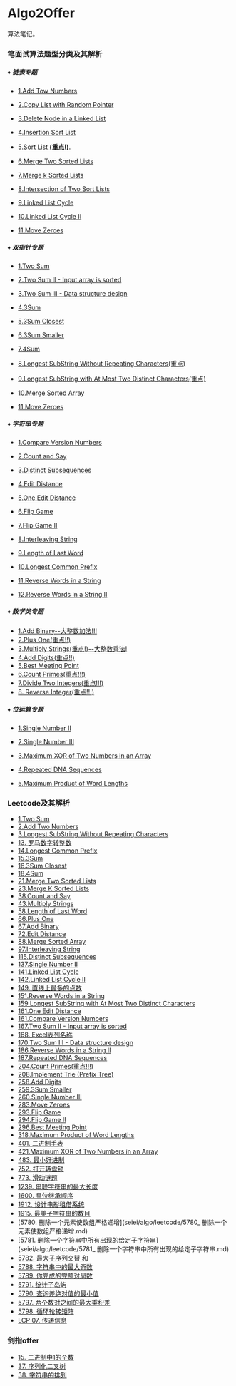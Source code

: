 # Algo2Offer

算法笔记。

### 笔面试算法题型分类及其解析

##### ♦ 链表专题

* [1.Add Tow Numbers](seiei/algo/专项算法/链表专题/1_Add_Two_Numbers.md)

* [2.Copy List with Random Pointer](seiei/algo/专项算法/链表专题/2_Copy_List_With_Random_Pointer.md)

* [3.Delete Node in a Linked List](seiei/algo/专项算法/链表专题/3_Delete_Node_In_A_Linked_List.md)

* [4.Insertion Sort List](seiei/algo/专项算法/链表专题/4_Insertion_Sort_List.md)

* [5.Sort List **(重点!)**.](seiei/algo/专项算法/链表专题/5_Sort_List.md)

* [6.Merge Two Sorted Lists](seiei/algo/专项算法/链表专题/6_Merge_Two_Sorted_Lists.md)

* [7.Merge k Sorted Lists](seiei/algo/专项算法/链表专题/7_Merge_k_Sorted_Lists.md)

* [8.Intersection of Two Sort Lists](seiei/algo/专项算法/链表专题/8_Intersection_of_Two_Sorted_Linked_Lists.md)

* [9.Linked List Cycle](seiei/algo/专项算法/链表专题/9_Linked_List_Cycle.md)

* [10.Linked List Cycle II](seiei/algo/专项算法/链表专题/10_Linked_List_Cycle_II.md)

* [11.Move Zeroes](seiei/algo/专项算法/双指针专题/11_Move_Zeroes.md)

##### ♦ 双指针专题

* [1.Two Sum](seiei/algo/专项算法/双指针专题/1_Two_Sum.md)

* [2.Two Sum II - Input array is sorted](seiei/algo/专项算法/双指针专题/2_Two_Sum_II.md)

* [3.Two Sum III - Data structure design](seiei/algo/专项算法/双指针专题/3_Two_Sum_III.md)

* [4.3Sum](seiei/algo/专项算法/双指针专题/4_3Sum.md)

* [5.3Sum Closest](seiei/algo/专项算法/双指针专题/5_3Sum_Closest.md)

* [6.3Sum Smaller](seiei/algo/专项算法/双指针专题/6_3Sum_Smaller.md)

* [7.4Sum](seiei/algo/专项算法/双指针专题/7.4Sum.md)

* [8.Longest SubString Without Repeating Characters(重点)](seiei/algo/专项算法/双指针专题/8_Longest_SubString_Without_Repeating_Characters.md)

* [9.Longest SubString with At Most Two Distinct Characters(重点)](seiei/algo/专项算法/双指针专题/9_Longest_SubString_with_At_Most_Two_Distinct_Characters.md)

* [10.Merge Sorted Array](seiei/algo/专项算法/双指针专题/10_Merge_Sorted_Array.md)

* [11.Move Zeroes](seiei/algo/专项算法/双指针专题/11_Move_Zeroes.md)

##### ♦ 字符串专题

* [1.Compare Version Numbers](seiei/algo/专项算法/字符串专题/1_Compare_Version_Numbers.md)

* [2.Count and Say](seiei/algo/专项算法/字符串专题/2_Count_and_Say.md)

* [3.Distinct Subsequences](seiei/algo/专项算法/字符串专题/3_Distinct_Subsequences.md)

* [4.Edit Distance](seiei/algo/专项算法/字符串专题/4_Edit_Distance.md)

* [5.One Edit Distance](seiei/algo/专项算法/字符串专题/5_One_Edit_Distance.md)

* [6.Flip Game](seiei/algo/专项算法/字符串专题/6_Flip_Game.md)

* [7.Flip Game II](seiei/algo/专项算法/字符串专题/7_Flip_Game_II.md)

* [8.Interleaving String](seiei/algo/专项算法/字符串专题/8_Interleaving_String.md)

* [9.Length of Last Word](seiei/algo/专项算法/字符串专题/9_Length_of_Last_Word.md)

* [10.Longest Common Prefix](seiei/algo/专项算法/字符串专题/10_Longest_Common_Prefix.md)

* [11.Reverse Words in a String](seiei/algo/专项算法/字符串专题/11_Reverse_Words_in_a_String.md)

* [12.Reverse Words in a String II](seiei/algo/专项算法/字符串专题/12_Reverse_Words_in_a_String_II.md)

##### ♦ 数学类专题

* [1.Add Binary--大整数加法!!!](seiei/algo/专项算法/数学类专题/1_Add_Binary_大整数加法!!!.md)
* [2.Plus One(重点!!)](seiei/algo/专项算法/数学类专题/2_Plus_One(重点!!).md)
* [3.Multiply Strings(重点!)--大整数乘法!](seiei/algo/专项算法/数学类专题/3_Multiply_Strings(重点!)--大整数乘法!.md)
* [4.Add Digits(重点!!)](seiei/algo/专项算法/数学类专题/4_Add_Digits(重点!!).md)
* [5.Best Meeting Point](seiei/algo/专项算法/数学类专题/5_Best_Meeting_Point.md)
* [6.Count Primes(重点!!!)](seiei/algo/专项算法/数学类专题/6_Count_Primes(重点!!!).md)
* [7.Divide Two Integers(重点!!!)](seiei/algo/专项算法/数学类专题/7_Divide_Two_Integers(重点!!!).md)
* [8. Reverse Integer(重点!!!)](seiei/algo/专项算法/数学类专题/8_Reverse_Integer(重点).md)

##### ♦ 位运算专题

* [1.Single Number II](seiei/algo/专项算法/位运算专题/1_Single_Number_II.md)

* [2.Single Number III](seiei/algo/专项算法/位运算专题/2_Single_Number_III.md)

* [3.Maximum XOR of Two Numbers in an Array](seiei/algo/专项算法/位运算专题/3_Maximum_XOR_of_Two_Numbers_in_an_Array.md)

* [4.Repeated DNA Sequences](seiei/algo/专项算法/位运算专题/4_Repeated_DNA_Sequences.md)

* [5.Maximum Product of Word Lengths](seiei/algo/专项算法/位运算专题/5_Maximum_Product_of_Word_Lengths.md)

### Leetcode及其解析

* [1.Two Sum](seiei/algo/专项算法/双指针专题/1_Two_Sum.md)
* [2.Add Two Numbers](seiei/algo/专项算法/链表专题/1_Add_Two_Numbers.md)
* [3.Longest SubString Without Repeating Characters](seiei/algo/专项算法/双指针专题/8_Longest_SubString_Without_Repeating_Characters.md)
* [13. 罗马数字转整数](seiei/algo/leetcode/13_罗马数字转整数.md)
* [14.Longest Common Prefix](seiei/algo/专项算法/字符串专题/10_Longest_Common_Prefix.md)
* [15.3Sum](seiei/algo/专项算法/双指针专题/4_3Sum.md)
* [16.3Sum Closest](seiei/algo/专项算法/双指针专题/5_3Sum_Closest.md)
* [18.4Sum](seiei/algo/专项算法/双指针专题/7.4Sum.md)
* [21.Merge Two Sorted Lists](seiei/algo/专项算法/链表专题/6_Merge_Two_Sorted_Lists.md)
* [23.Merge K Sorted Lists](seiei/algo/专项算法/链表专题/7_Merge_k_Sorted_Lists.md)
* [38.Count and Say](seiei/algo/专项算法/字符串专题/2_Count_and_Say.md)
* [43.Multiply Strings](seiei/algo/专项算法/数学类专题/3_Multiply_Strings(重点!)--大整数乘法!.md)
* [58.Length of Last Word](seiei/algo/专项算法/字符串专题/9_Length_of_Last_Word.md)
* [66.Plus One](seiei/algo/专项算法/数学类专题/2_Plus_One(重点!!).md)
* [67.Add Binary](seiei/algo/专项算法/数学类专题/1_Add_Binary_大整数加法!!!.md)
* [72.Edit Distance](seiei/algo/专项算法/字符串专题/4_Edit_Distance.md)
* [88.Merge Sorted Array](seiei/algo/专项算法/双指针专题/10_Merge_Sorted_Array.md)
* [97.Interleaving String](seiei/algo/专项算法/字符串专题/8_Interleaving_String.md)
* [115.Distinct Subsequences](seiei/algo/专项算法/字符串专题/3_Distinct_Subsequences.md)
* [137.Single Number II](seiei/algo/专项算法/位运算专题/1_Single_Number_II.md)
* [141.Linked List Cycle](seiei/algo/专项算法/链表专题/9_Linked_List_Cycle.md)
* [142.Linked List Cycle II](seiei/algo/专项算法/链表专题/10_Linked_List_Cycle_II.md)
* [149. 直线上最多的点数](seiei/algo/leetcode/149_直线上最多的点数.md)
* [151.Reverse Words in a String](seiei/algo/专项算法/字符串专题/11_Reverse_Words_in_a_String.md)
* [159.Longest SubString with At Most Two Distinct Characters](seiei/algo/专项算法/双指针专题/9_Longest_SubString_with_At_Most_Two_Distinct_Characters.md)
* [161.One Edit Distance](seiei/algo/专项算法/字符串专题/5_One_Edit_Distance.md)
* [161.Compare Version Numbers](seiei/algo/专项算法/字符串专题/1_Compare_Version_Numbers.md)
* [167.Two Sum II - Input array is sorted](seiei/algo/专项算法/双指针专题/2_Two_Sum_II.md)
* [168. Excel表列名称](seiei/algo/leetcode/168_Excel表列名称.md)
* [170.Two Sum III - Data structure design](seiei/algo/专项算法/双指针专题/3_Two_Sum_III.md)
* [186.Reverse Words in a String II](seiei/algo/专项算法/字符串专题/12_Reverse_Words_in_a_String_II.md)
* [187.Repeated DNA Sequences](seiei/algo/专项算法/位运算专题/4_Repeated_DNA_Sequences.md)
* [204.Count Primes(重点!!!)](seiei/algo/专项算法/数学类专题/6_Count_Primes(重点!!!).md)
* [208.Implement Trie (Prefix Tree)](seiei/algo/leetcode/208_Implement_Trie.md)
* [258.Add Digits](seiei/algo/专项算法/数学类专题/4_Add_Digits(重点!!).md)
* [259.3Sum Smaller](seiei/algo/专项算法/双指针专题/6_3Sum_Smaller.md)
* [260.Single Number III](seiei/algo/专项算法/位运算专题/2_Single_Number_III.md)
* [283.Move Zeroes](seiei/algo/专项算法/双指针专题/11_Move_Zeroes.md)
* [293.Flip Game](seiei/algo/专项算法/字符串专题/6_Flip_Game.md)
* [294.Flip Game II](seiei/algo/专项算法/字符串专题/7_Flip_Game_II.md)
* [296.Best Meeting Point](seiei/algo/专项算法/数学类专题/5_Best_Meeting_Point.md)
* [318.Maximum Product of Word Lengths](seiei/algo/专项算法/位运算专题/5_Maximum_Product_of_Word_Lengths.md)
* [401. 二进制手表](seiei/algo/leetcode/401_二进制手表.md)
* [421.Maximum XOR of Two Numbers in an Array](seiei/algo/专项算法/位运算专题/3_Maximum_XOR_of_Two_Numbers_in_an_Array.md)
* [483. 最小好进制](seiei/algo/leetcode/493_最小好进制.md)
* [752. 打开转盘锁](seiei/algo/leetcode/752_打开转盘锁.md)
* [773. 滑动谜题](seiei/algo/leetcode/773_滑动谜题.md)
* [1239. 串联字符串的最大长度](seiei/algo/leetcode/1239_串联字符串的最大长度.md)
* [1600. 皇位继承顺序](seiei/algo/leetcode/1600_皇位继承顺序.md)
* [1912. 设计电影租借系统](seiei/algo/leetcode/1912_设计电影租借系统.md)
* [1915. 最美子字符串的数目](seiei/algo/leetcode/1915_最美子字符串的数目.md)
* [5780. 删除一个元素使数组严格递增](seiei/algo/leetcode/5780_ 删除一个元素使数组严格递增.md)
* [5781. 删除一个字符串中所有出现的给定子字符串](seiei/algo/leetcode/5781_ 删除一个字符串中所有出现的给定子字符串.md)
* [5782. 最大子序列交替 和](seiei/algo/leetcode/5782_最大子序列交替和.md)
* [5788. 字符串中的最大奇数](seiei/algo/leetcode/5788_字符串中的最大奇数.md)
* [5789. 你完成的完整对局数](seiei/algo/leetcode/5789_你完成的完整对局数.md)
* [5791. 统计子岛屿](seiei/algo/leetcode/5791_统计子岛屿.md)
* [5790. 查询差绝对值的最小值](seiei/algo/leetcode/5790_查询差绝对值的最小值.md)
* [5797. 两个数对之间的最大乘积差](seiei/algo/leetcode/5797_两个数对之间的最大乘积差.md)
* [5798. 循环轮转矩阵](seiei/algo/leetcode/5798_循环轮转矩阵.md)
* [LCP 07. 传递信息](seiei/algo/leetcode/LCP_07_传递信息.md)

### 剑指offer

* [15. 二进制中1的个数](seiei/algo/sword2offer/15_二进制中1的个数.md)
* [37. 序列化二叉树](seiei/algo/sword2offer/37_序列化二叉树.md)
* [38. 字符串的排列](seiei/algo/sword2offer/38_字符串的排列.md)